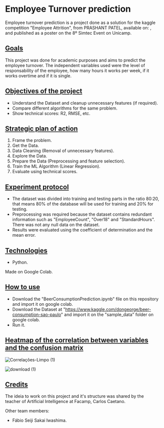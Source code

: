 # Employee Turnover prediction

<p>Employee turnover prediction is a project done as a solution for the kaggle competition "Employee Attrition", from PRASHANT PATEL, available on: <https://www.kaggle.com/datasets/patelprashant/employee-attrition?datasetId=12204&sortBy=voteCount>, and published as a poster on the 8º Simtec Event on Unicamp.</p>

## <ins>Goals</ins>

<p>This project was done for academic purposes and aims to predict the employee turnover. The independent variables used were the level of responsability of the employee, how many hours it works per week, if it works overtime and if it is single.</p>

## <ins>Objectives of the project</ins>

- Understand the Dataset and cleanup unnecessary features (if required).
- Compare different algorithms for the same problem.
- Show technical scores: R2, RMSE, etc.

## <ins>Strategic plan of action</ins>

1. Frame the problem.
2. Get the Data.
3. Data Cleaning (Removal of unnecessary features).
4. Explore the Data.
5. Prepare the Data (Preprocessing and feature selection).
6. Train the ML Algorithm (Linear Regression).
7. Evaluate using technical scores.

## <ins>Experiment protocol</ins>

- The dataset was divided into training and testing parts in the ratio 80:20, that means 80% of the database will be used for training and 20% for testing.
- Preprocessing was required because the dataset contains redundant information such as "EmployeeCount", "Over18" and "StandardHours". There was not any null data on the dataset.
- Results were evaluated using the coefficient of determination and the mean error.

## <ins>Technologies</ins>

- Python.
<p>Made on Google Colab.</p>

## <ins>How to use </ins>

- Download the "BeerConsumptionPrediction.ipynb" file on this repository and import it on google colab.
- Download the Dataset at "https://www.kaggle.com/dongeorge/beer-consumption-sao-paulo" and import it on the "sample_data" folder on google colab.
- Run it.

## <ins>Heatmap of the correlation between variables and the confusion matrix</ins>

![Correlações-Limpo (1)](https://user-images.githubusercontent.com/67275098/194402529-cf977a29-5723-451d-9c73-c345cca293db.png)

![download (1)](https://user-images.githubusercontent.com/67275098/194402301-00fbcc3e-b9f7-4a38-a8e3-8d5faf1b8104.png)

## <ins>Credits</ins>

<p> The ideia to work on this project and it's structure was shared by the teacher of Artificial Intelligence at Facamp, Carlos Caetano.</p>
<p> Other team members:</p>

- Fábio Seiji Sakai Iwashima.
